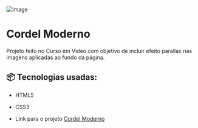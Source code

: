 
![image](https://github.com/jpsantosss/projeto-cordel/assets/125620461/d5c8397f-522d-4b74-b006-507be1008305)


# Cordel Moderno

Projeto feito no Curso em Video com objetivo de incluir efeito parallax nas imagens aplicadas ao fundo da página.

## 📦 Tecnologias usadas:

* HTML5
* CSS3

* Link para o projeto [Cordel Moderno](https://jpsantosss.github.io/projeto-cordel/)
